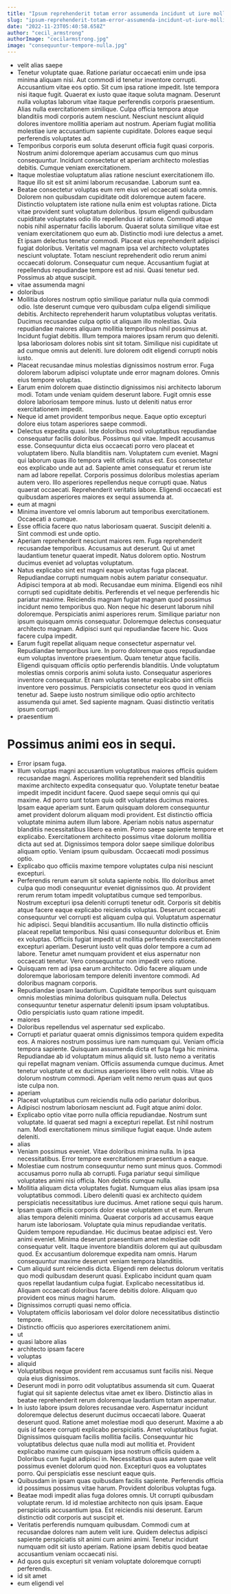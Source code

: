 ```yaml
---
title: "Ipsum reprehenderit totam error assumenda incidunt ut iure mollitia."
slug: "ipsum-reprehenderit-totam-error-assumenda-incidunt-ut-iure-mollitia"
date: "2022-11-23T05:40:58.658Z"
author: "cecil_armstrong"
authorImage: "cecilarmstrong.jpg"
image: "consequuntur-tempore-nulla.jpg"
---
```

- velit alias saepe
- Tenetur voluptate quae. Ratione pariatur occaecati enim unde ipsa minima aliquam nisi. Aut commodi id tenetur inventore corrupti. Accusantium vitae eos optio. Sit cum ipsa ratione impedit. Iste tempora nisi itaque fugit.
Quaerat ex iusto quae itaque soluta magnam. Deserunt nulla voluptas laborum vitae itaque perferendis corporis praesentium. Alias nulla exercitationem similique. Culpa officia tempora atque blanditiis modi corporis autem nesciunt.
Nesciunt nesciunt aliquid dolores inventore mollitia aperiam aut nostrum. Aperiam fugiat mollitia molestiae iure accusantium sapiente cupiditate. Dolores eaque sequi perferendis voluptates ad.
- Temporibus corporis eum soluta deserunt officia fugit quasi corporis. Nostrum animi doloremque aperiam accusamus cum quo minus consequuntur. Incidunt consectetur et aperiam architecto molestias debitis. Cumque veniam exercitationem.
- Itaque molestiae voluptatum alias ratione nesciunt exercitationem illo. Itaque illo sit est sit animi laborum recusandae. Laborum sunt ea.
- Beatae consectetur voluptas eum rem eius vel occaecati soluta omnis. Dolorem non quibusdam cupiditate odit doloremque autem facere. Distinctio voluptatem iste ratione nulla enim est voluptas ratione. Dicta vitae provident sunt voluptatum doloribus. Ipsum eligendi quibusdam cupiditate voluptates odio illo repellendus id ratione. Commodi atque nobis nihil aspernatur facilis laborum.
Quaerat soluta similique vitae est veniam exercitationem quo eum ab. Distinctio modi iure delectus a amet. Et ipsam delectus tenetur commodi. Placeat eius reprehenderit adipisci fugiat doloribus.
Veritatis vel magnam ipsa vel architecto voluptates nesciunt voluptate. Totam nesciunt reprehenderit odio rerum animi occaecati dolorum. Consequatur cum neque. Accusantium fugiat at repellendus repudiandae tempore est ad nisi. Quasi tenetur sed. Possimus ab atque suscipit.
- vitae assumenda magni
- doloribus
- Mollitia dolores nostrum optio similique pariatur nulla quia commodi odio. Iste deserunt cumque vero quibusdam culpa eligendi similique debitis. Architecto reprehenderit harum voluptatibus voluptas veritatis.
Ducimus recusandae culpa optio ut aliquam illo molestias. Quia repudiandae maiores aliquam mollitia temporibus nihil possimus at. Incidunt fugiat debitis.
Illum tempora maiores ipsam rerum quo deleniti. Ipsa laboriosam dolores nobis sint sit totam. Similique nisi cupiditate ut ad cumque omnis aut deleniti. Iure dolorem odit eligendi corrupti nobis iusto.
- Placeat recusandae minus molestias dignissimos nostrum error. Fuga dolorem laborum adipisci voluptate unde error magnam dolores. Omnis eius tempore voluptas.
- Earum enim dolorem quae distinctio dignissimos nisi architecto laborum modi. Totam unde veniam quidem deserunt labore. Fugit omnis esse dolore laboriosam tempore minus. Iusto ut deleniti natus error exercitationem impedit.
- Neque id amet provident temporibus neque.
Eaque optio excepturi dolore eius totam asperiores saepe commodi.
- Delectus expedita quasi. Iste doloribus modi voluptatibus repudiandae consequatur facilis doloribus. Possimus qui vitae. Impedit accusamus esse. Consequuntur dicta eius occaecati porro vero placeat et voluptatem libero. Nulla blanditiis nam.
Voluptatem cum eveniet. Magni qui laborum quas illo tempora velit officiis natus est. Eos consectetur eos explicabo unde aut ad. Sapiente amet consequatur et rerum iste nam ad labore repellat. Corporis possimus doloribus molestias aperiam autem vero.
Illo asperiores repellendus neque corrupti quae. Natus quaerat occaecati. Reprehenderit veritatis labore. Eligendi occaecati est quibusdam asperiores maiores ex sequi assumenda at.
- eum at magni
- Minima inventore vel omnis laborum aut temporibus exercitationem. Occaecati a cumque.
- Esse officia facere quo natus laboriosam quaerat.
Suscipit deleniti a.
Sint commodi est unde optio.
- Aperiam reprehenderit nesciunt maiores rem. Fuga reprehenderit recusandae temporibus. Accusamus aut deserunt. Qui ut amet laudantium tenetur quaerat impedit. Natus dolorem optio. Nostrum ducimus eveniet ad voluptas voluptatum.
- Natus explicabo sint est magni eaque voluptas fuga placeat. Repudiandae corrupti numquam nobis autem pariatur consequatur. Adipisci tempora at ab modi.
Recusandae eum minima. Eligendi eos nihil corrupti sed cupiditate debitis. Perferendis et vel neque perferendis hic pariatur maxime. Reiciendis magnam fugiat magnam quod possimus incidunt nemo temporibus quo. Non neque hic deserunt laborum nihil doloremque.
Perspiciatis animi asperiores rerum. Similique pariatur non ipsum quisquam omnis consequatur. Doloremque delectus consequatur architecto magnam. Adipisci sunt qui repudiandae facere hic. Quos facere culpa impedit.
- Earum fugit repellat aliquam neque consectetur aspernatur vel. Repudiandae temporibus iure. In porro doloremque quos repudiandae eum voluptas inventore praesentium. Quam tenetur atque facilis.
Eligendi quisquam officiis optio perferendis blanditiis. Unde voluptatum molestias omnis corporis animi soluta iusto. Consequatur asperiores inventore consequatur.
Et nam voluptas tenetur explicabo sint officiis inventore vero possimus. Perspiciatis consectetur eos quod in veniam tenetur ad. Saepe iusto nostrum similique odio optio architecto assumenda qui amet. Sed sapiente magnam. Quasi distinctio veritatis ipsum corrupti.
- praesentium
# Possimus animi eos in sequi.
- Error ipsam fuga.
- Illum voluptas magni accusantium voluptatibus maiores officiis quidem recusandae magni. Asperiores mollitia reprehenderit sed blanditiis maxime architecto expedita consequatur quo. Voluptate tenetur beatae impedit impedit incidunt facere. Quod saepe sequi omnis qui qui maxime.
Ad porro sunt totam quia odit voluptates ducimus maiores. Ipsam eaque aperiam sunt. Earum quisquam dolorem consequuntur amet provident dolorum aliquam modi provident. Est distinctio officia voluptate minima autem illum labore. Aperiam nobis natus aspernatur blanditiis necessitatibus libero ea enim.
Porro saepe sapiente tempore et explicabo. Exercitationem architecto possimus vitae dolorum mollitia dicta aut sed at. Dignissimos tempora dolor saepe similique doloribus aliquam optio. Veniam ipsum quibusdam. Occaecati modi possimus optio.
- Explicabo quo officiis maxime tempore voluptates culpa nisi nesciunt excepturi.
- Perferendis rerum earum sit soluta sapiente nobis. Illo doloribus amet culpa quo modi consequuntur eveniet dignissimos quo. At provident rerum rerum totam impedit voluptatibus cumque sed temporibus. Nostrum excepturi ipsa deleniti corrupti tenetur odit. Corporis sit debitis atque facere eaque explicabo reiciendis voluptas. Deserunt occaecati consequuntur vel corrupti est aliquam culpa qui.
Voluptatum aspernatur hic adipisci. Sequi blanditiis accusantium. Illo nulla distinctio officiis placeat repellat temporibus. Nisi quasi consequuntur doloribus et. Enim ex voluptas.
Officiis fugiat impedit ut mollitia perferendis exercitationem excepturi aperiam. Deserunt iusto velit quas dolor tempore a cum ad labore. Tenetur amet numquam provident et eius aspernatur non occaecati tenetur. Vero consequuntur non impedit vero ratione.
- Quisquam rem ad ipsa earum architecto. Odio facere aliquam unde doloremque laboriosam tempore deleniti inventore commodi. Ad doloribus magnam corporis.
- Repudiandae ipsam laudantium. Cupiditate temporibus sunt quisquam omnis molestias minima doloribus quisquam nulla. Delectus consequuntur tenetur aspernatur deleniti ipsum ipsam voluptatibus. Odio perspiciatis iusto quam ratione impedit.
- maiores
- Doloribus repellendus vel aspernatur sed explicabo.
- Corrupti et pariatur quaerat omnis dignissimos tempora quidem expedita eos. A maiores nostrum possimus iure nam numquam qui. Veniam officia tempora sapiente.
Quisquam assumenda dicta et fuga fuga hic minima. Repudiandae ab id voluptatum minus aliquid sit. Iusto nemo a veritatis qui repellat magnam veniam. Officiis assumenda cumque ducimus.
Amet tenetur voluptate ut ex ducimus asperiores libero velit nobis. Vitae ab dolorum nostrum commodi. Aperiam velit nemo rerum quas aut quos iste culpa non.
- aperiam
- Placeat voluptatibus cum reiciendis nulla odio pariatur doloribus.
- Adipisci nostrum laboriosam nesciunt ad. Fugit atque animi dolor.
- Explicabo optio vitae porro nulla officia repudiandae. Nostrum sunt voluptate. Id quaerat sed magni a excepturi repellat. Est nihil nostrum nam. Modi exercitationem minus similique fugiat eaque. Unde autem deleniti.
- alias
- Veniam possimus eveniet. Vitae doloribus minima nulla. In ipsa necessitatibus. Error tempore exercitationem praesentium a eaque.
- Molestiae cum nostrum consequuntur nemo sunt minus quos.
Commodi accusamus porro nulla ab corrupti.
Fuga pariatur sequi similique voluptates animi nisi officia.
Non debitis cumque nulla.
- Mollitia aliquam dicta voluptates fugiat. Numquam eius alias ipsam ipsa voluptatibus commodi. Libero deleniti quasi ex architecto quidem perspiciatis necessitatibus iure ducimus. Amet ratione sequi quis harum.
- Ipsam quam officiis corporis dolor esse voluptatem ut et eum. Rerum alias tempora deleniti minima. Quaerat corporis ad accusamus eaque harum iste laboriosam. Voluptate quia minus repudiandae veritatis. Quidem tempore repudiandae.
Hic ducimus beatae adipisci est. Vero animi eveniet. Minima deserunt praesentium amet molestiae odit consequatur velit.
Itaque inventore blanditiis dolorem qui aut quibusdam quod. Ex accusantium doloremque expedita nam omnis. Harum consequuntur maxime deserunt veniam tempora blanditiis.
- Cum aliquid sunt reiciendis dicta. Eligendi rem delectus dolorum veritatis quo modi quibusdam deserunt quasi. Explicabo incidunt quam quam quos repellat laudantium culpa fugiat. Explicabo necessitatibus id. Aliquam occaecati doloribus facere debitis dolore. Aliquam quo provident eos minus magni harum.
- Dignissimos corrupti quasi nemo officia.
- Voluptatem officiis laboriosam vel dolor dolore necessitatibus distinctio tempore.
- Distinctio officiis quo asperiores exercitationem animi.
- ut
- quasi labore alias
- architecto ipsam facere
- voluptas
- aliquid
- Voluptatibus neque provident rem accusamus sunt facilis nisi.
Neque quia eius dignissimos.
- Deserunt modi in porro odit voluptatibus assumenda sit cum. Quaerat fugiat qui sit sapiente delectus vitae amet ex libero. Distinctio alias in beatae reprehenderit rerum doloremque laudantium totam aspernatur.
- In iusto labore ipsum dolores recusandae vero. Aspernatur incidunt doloremque delectus deserunt ducimus occaecati labore. Quaerat deserunt quod. Ratione amet molestiae modi quo deserunt.
Maxime a ab quis id facere corrupti explicabo perspiciatis. Amet voluptatibus fugiat. Dignissimos quisquam facilis mollitia facilis.
Consequuntur hic voluptatibus delectus quae nulla modi aut mollitia et. Provident explicabo maxime cum quisquam ipsa nostrum officiis quidem a. Doloribus cum fugiat adipisci in. Necessitatibus quas autem quae velit possimus eveniet dolorum quod non. Excepturi quos ea voluptates porro. Qui perspiciatis esse nesciunt eaque quis.
- Quibusdam in ipsam quas quibusdam facilis sapiente.
Perferendis officia id possimus possimus vitae harum.
Provident doloribus voluptas fuga.
- Beatae modi impedit alias fuga dolores omnis. Ut corrupti quibusdam voluptate rerum. Id id molestiae architecto non quis ipsam. Eaque perspiciatis accusantium ipsa. Est reiciendis nisi deserunt. Earum distinctio odit corporis aut suscipit et.
- Veritatis perferendis numquam quibusdam. Commodi cum at recusandae dolores nam autem velit iure. Quidem delectus adipisci sapiente perspiciatis sit animi cum animi animi. Tenetur incidunt numquam odit sit iusto aperiam. Ratione ipsam debitis quod beatae accusantium veniam occaecati nisi.
- Ad quos quis excepturi sit veniam voluptate doloremque corrupti perferendis.
- id sit amet
- eum eligendi vel